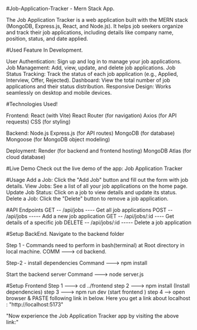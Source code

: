 #Job-Application-Tracker - Mern Stack App.

The Job Application Tracker is a web application built with the MERN stack (MongoDB, Express.js, React, and Node.js). It helps job seekers organize and track their job applications, including details like company name, position, status, and date applied.

#Used Feature In Development.

User Authentication:
Sign up and log in to manage your job applications.
Job Management:
Add, view, update, and delete job applications.
Job Status Tracking:
Track the status of each job application (e.g., Applied, Interview, Offer, Rejected).
Dashboard:
View the total number of job applications and their status distribution.
Responsive Design:
Works seamlessly on desktop and mobile devices.

#Technologies Used!

Frontend:
React (with Vite)
React Router (for navigation)
Axios (for API requests)
CSS (for styling)

Backend:
Node.js
Express.js (for API routes)
MongoDB (for database)
Mongoose (for MongoDB object modeling)

Deployment:
Render (for backend and frontend hosting)
MongoDB Atlas (for cloud database)

#Live Demo
Check out the live demo of the app: Job Application Tracker

#Usage
Add a Job:
Click the "Add Job" button and fill out the form with job details.
View Jobs:
See a list of all your job applications on the home page.
Update Job Status:
Click on a job to view details and update its status.
Delete a Job:
Click the "Delete" button to remove a job application.

#API Endpoints
GET --	/api/jobs	 ---- Get all job applications
POST -- /api/jobs	 ----- Add a new job application
GET	-- /api/jobs/:id ----	Get details of a specific job
DELETE -- /api/jobs/:id	 ----- Delete a job application

#Setup BackEnd.
Navigate to the backend folder 

Step 1 - Commands need to perform in bash(terminal) at Root directory in local machine.
COMM ---> cd backend.

Step-2 - install dependencies
Command --->  npm install

Start the backend server
Command ---> node server.js

#Setup Frontend
Step 1 ---> cd ../frontend
step 2 ---> npm install (Install dependencies)
step 3 ---> npm run dev (start frontend )
step 4 --> open browser & PASTE following link in below. 
Here you get a link about localhost : "http://localhost:5173"

"Now experience the Job Application Tracker app by visiting the above link:"










